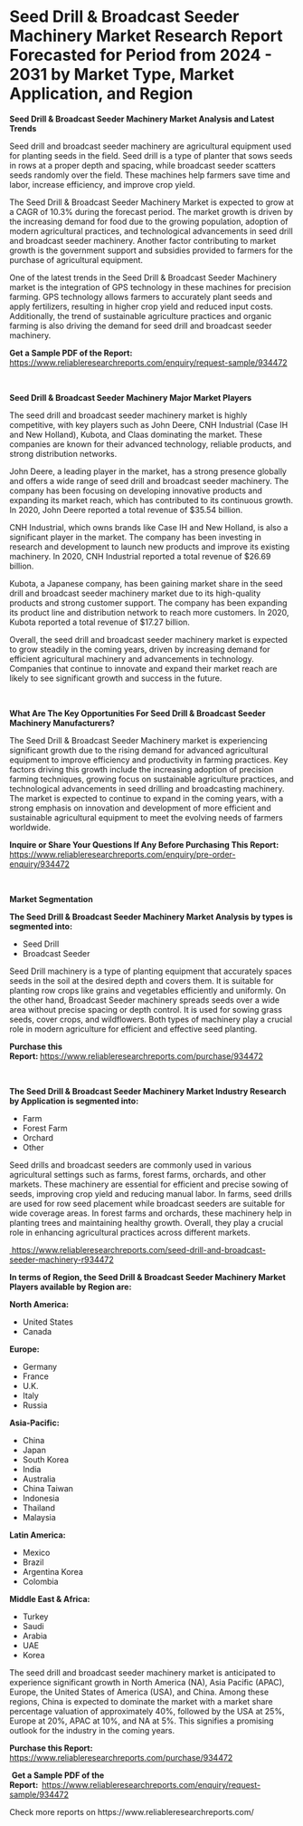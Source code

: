 <p><h1>Seed Drill & Broadcast Seeder Machinery Market Research Report Forecasted for Period from 2024 -  2031 by Market Type, Market Application, and Region</h1></p><p><strong>Seed Drill & Broadcast Seeder Machinery Market Analysis and Latest Trends</strong></p>
<p><p>Seed drill and broadcast seeder machinery are agricultural equipment used for planting seeds in the field. Seed drill is a type of planter that sows seeds in rows at a proper depth and spacing, while broadcast seeder scatters seeds randomly over the field. These machines help farmers save time and labor, increase efficiency, and improve crop yield.</p><p>The Seed Drill & Broadcast Seeder Machinery Market is expected to grow at a CAGR of 10.3% during the forecast period. The market growth is driven by the increasing demand for food due to the growing population, adoption of modern agricultural practices, and technological advancements in seed drill and broadcast seeder machinery. Another factor contributing to market growth is the government support and subsidies provided to farmers for the purchase of agricultural equipment.</p><p>One of the latest trends in the Seed Drill & Broadcast Seeder Machinery market is the integration of GPS technology in these machines for precision farming. GPS technology allows farmers to accurately plant seeds and apply fertilizers, resulting in higher crop yield and reduced input costs. Additionally, the trend of sustainable agriculture practices and organic farming is also driving the demand for seed drill and broadcast seeder machinery.</p></p>
<p><strong>Get a Sample PDF of the Report:&nbsp;</strong> <a href="https://www.reliableresearchreports.com/enquiry/request-sample/934472">https://www.reliableresearchreports.com/enquiry/request-sample/934472</a></p>
<p>&nbsp;</p>
<p><strong>Seed Drill & Broadcast Seeder Machinery Major Market Players</strong></p>
<p><p>The seed drill and broadcast seeder machinery market is highly competitive, with key players such as John Deere, CNH Industrial (Case IH and New Holland), Kubota, and Claas dominating the market. These companies are known for their advanced technology, reliable products, and strong distribution networks.</p><p>John Deere, a leading player in the market, has a strong presence globally and offers a wide range of seed drill and broadcast seeder machinery. The company has been focusing on developing innovative products and expanding its market reach, which has contributed to its continuous growth. In 2020, John Deere reported a total revenue of $35.54 billion.</p><p>CNH Industrial, which owns brands like Case IH and New Holland, is also a significant player in the market. The company has been investing in research and development to launch new products and improve its existing machinery. In 2020, CNH Industrial reported a total revenue of $26.69 billion.</p><p>Kubota, a Japanese company, has been gaining market share in the seed drill and broadcast seeder machinery market due to its high-quality products and strong customer support. The company has been expanding its product line and distribution network to reach more customers. In 2020, Kubota reported a total revenue of $17.27 billion.</p><p>Overall, the seed drill and broadcast seeder machinery market is expected to grow steadily in the coming years, driven by increasing demand for efficient agricultural machinery and advancements in technology. Companies that continue to innovate and expand their market reach are likely to see significant growth and success in the future.</p></p>
<p>&nbsp;</p>
<p><strong>What Are The Key Opportunities For Seed Drill & Broadcast Seeder Machinery Manufacturers?</strong></p>
<p><p>The Seed Drill & Broadcast Seeder Machinery market is experiencing significant growth due to the rising demand for advanced agricultural equipment to improve efficiency and productivity in farming practices. Key factors driving this growth include the increasing adoption of precision farming techniques, growing focus on sustainable agriculture practices, and technological advancements in seed drilling and broadcasting machinery. The market is expected to continue to expand in the coming years, with a strong emphasis on innovation and development of more efficient and sustainable agricultural equipment to meet the evolving needs of farmers worldwide.</p></p>
<p><strong>Inquire or Share Your Questions If Any Before Purchasing This Report:</strong> <a href="https://www.reliableresearchreports.com/enquiry/pre-order-enquiry/934472">https://www.reliableresearchreports.com/enquiry/pre-order-enquiry/934472</a></p>
<p>&nbsp;</p>
<p><strong>Market Segmentation</strong></p>
<p><strong>The Seed Drill & Broadcast Seeder Machinery Market Analysis by types is segmented into:</strong></p>
<p><ul><li>Seed Drill</li><li>Broadcast Seeder</li></ul></p>
<p><p>Seed Drill machinery is a type of planting equipment that accurately spaces seeds in the soil at the desired depth and covers them. It is suitable for planting row crops like grains and vegetables efficiently and uniformly. On the other hand, Broadcast Seeder machinery spreads seeds over a wide area without precise spacing or depth control. It is used for sowing grass seeds, cover crops, and wildflowers. Both types of machinery play a crucial role in modern agriculture for efficient and effective seed planting.</p></p>
<p><strong>Purchase this Report:&nbsp;</strong><a href="https://www.reliableresearchreports.com/purchase/934472">https://www.reliableresearchreports.com/purchase/934472</a></p>
<p>&nbsp;</p>
<p><strong>The Seed Drill & Broadcast Seeder Machinery Market Industry Research by Application is segmented into:</strong></p>
<p><ul><li>Farm</li><li>Forest Farm</li><li>Orchard</li><li>Other</li></ul></p>
<p><p>Seed drills and broadcast seeders are commonly used in various agricultural settings such as farms, forest farms, orchards, and other markets. These machinery are essential for efficient and precise sowing of seeds, improving crop yield and reducing manual labor. In farms, seed drills are used for row seed placement while broadcast seeders are suitable for wide coverage areas. In forest farms and orchards, these machinery help in planting trees and maintaining healthy growth. Overall, they play a crucial role in enhancing agricultural practices across different markets.</p></p>
<p><a href="https://www.reliableresearchreports.com/seed-drill-and-broadcast-seeder-machinery-r934472">&nbsp;https://www.reliableresearchreports.com/seed-drill-and-broadcast-seeder-machinery-r934472</a></p>
<p><strong>In terms of Region, the Seed Drill & Broadcast Seeder Machinery Market Players available by Region are:</strong></p>
<p>
    <p> <strong> North America: </strong>
        <ul>
            <li>United States</li>
            <li>Canada</li>
        </ul>
        </p> 
    <p> <strong> Europe: </strong>
        <ul>
            <li>Germany</li>
            <li>France</li>
            <li>U.K.</li>
            <li>Italy</li>
            <li>Russia</li>
        </ul>
        </p> 
    <p> <strong> Asia-Pacific: </strong>
        <ul>
            <li>China</li>
            <li>Japan</li>
            <li>South Korea</li>
            <li>India</li>
            <li>Australia</li>
            <li>China Taiwan</li>
            <li>Indonesia</li>
            <li>Thailand</li>
            <li>Malaysia</li>
        </ul>
        </p> 
    <p> <strong> Latin America: </strong>
        <ul>
            <li>Mexico</li>
            <li>Brazil</li>
            <li>Argentina Korea</li>
            <li>Colombia</li>
        </ul>
        </p> 
    <p> <strong> Middle East & Africa: </strong>
        <ul>
            <li>Turkey</li>
            <li>Saudi</li>
            <li>Arabia</li>
            <li>UAE</li>
            <li>Korea</li>
        </ul>
    </p>
    </p>
<p><p>The seed drill and broadcast seeder machinery market is anticipated to experience significant growth in North America (NA), Asia Pacific (APAC), Europe, the United States of America (USA), and China. Among these regions, China is expected to dominate the market with a market share percentage valuation of approximately 40%, followed by the USA at 25%, Europe at 20%, APAC at 10%, and NA at 5%. This signifies a promising outlook for the industry in the coming years.</p></p>
<p><strong>Purchase this Report: </strong><a href="https://www.reliableresearchreports.com/purchase/934472">https://www.reliableresearchreports.com/purchase/934472</a></p>
<p>&nbsp;<strong>Get a Sample PDF of the Report:&nbsp;&nbsp;</strong><a href="https://www.reliableresearchreports.com/enquiry/request-sample/934472">https://www.reliableresearchreports.com/enquiry/request-sample/934472</a></p>
<p><strong></strong></p>
<p>Check more reports on https://www.reliableresearchreports.com/</p>